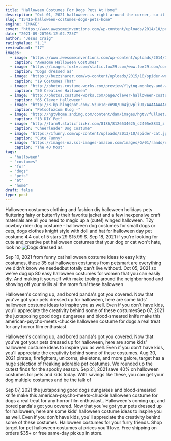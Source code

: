 ```yaml
---
title: "Halloween Costumes For Dogs Pets At Home"
description: "Oct 01, 2021 halloween is right around the corner, so it's time to buy your dog the best costume around. We've got everything from funny and adorable, to downright creepy. Here are 29 of the"
slug: "15416-halloween-costumes-dogs-pets-home"
engine: "IMAGE"
cover: "https://www.awesomeinventions.com/wp-content/uploads/2014/10/pet-halloween-costumes.jpg"
date: "2021-09-20T08:12:02.725Z"
author: "Jesus Craig"
ratingValue: "1.1"
reviewCount: "17"
images:
  - image: "https://www.awesomeinventions.com/wp-content/uploads/2014/10/pet-halloween-costumes.jpg"
    caption: "Awesome Halloween Costumes"
  - image: "https://images.foxtv.com/static.fox29.com/www.fox29.com/content/uploads/2019/10/764/432/Pups.jpg?ve=1&tl=1"
    caption: "Dogs dressed as"
  - image: "https://buzzsharer.com/wp-content/uploads/2015/10/spider-web-labrador.jpg"
    caption: "19 Costumes That"
  - image: "http://photos.costume-works.com/preview/flying-monkey-and-wicked-witch.jpg"
    caption: "50 Creative Halloween"
  - image: "http://photos.costume-works.com/page/clever-halloween-costumes-for-kids.jpg"
    caption: "65 Clever Halloween"
  - image: "http://3.bp.blogspot.com/-5zue1oExn9U/Um4jQvpliUI/AAAAAAAAArg/pW5Lz10zS_0/s1600/Halloween+Dog+1.jpg"
    caption: "Petsofozcom Blog -"
  - image: "http://hgtvhome.sndimg.com/content/dam/images/hgtv/fullset/2010/7/27/0/Halloween-UGC_Queen1Cat-pirate-costume_s3x4.jpg.rend.hgtvcom.966.1288.jpeg"
    caption: "18 DIY Pet"
  - image: "http://farm9.staticflickr.com/8186/8126534625_c2405e8833_z.jpg"
    caption: "Cheerleader Dog Costume"
  - image: "https://1funny.com/wp-content/uploads/2013/10/spider-cat.jpg"
    caption: "Cute Funny"
  - image: "https://images-na.ssl-images-amazon.com/images/G/01/rando/ems/aplus/dogshaming/1L.jpg"
    caption: "The 40 Most"
tags:
  - "halloween"
  - "costumes"
  - "for"
  - "dogs"
  - "pets"
  - "at"
  - "home"
draft: false
type: post
---
```


Halloween costumes clothing and fashion diy halloween holidays pets fluttering fairy or butterfly their favorite jacket and a few inexpensive craft materials are all you need to magic up a (cute!) winged halloween. T2y cowboy rider dog costume - halloween dog costumes for small dogs or cats, dogs clothes knight style with doll and hat for halloween day pet costume 4.4 out of 5 stars 29 $15.99 $. Sep 18, 2021 if you're looking for cute and creative pet halloween costumes that your dog or cat won't hate, look no
![Dogs dressed as](https://images.foxtv.com/static.fox29.com/www.fox29.com/content/uploads/2019/10/764/432/Pups.jpg?ve=1&tl=1 "Dogs dressed as")

Sep 10, 2021 from funny cat halloween costume ideas to easy kitty costumes, these 35 cat halloween costumes from petsmart are everything we didn&#39;t know we neededbut totally can&#39;t live without!. Oct 05, 2021 so we&#39;ve dug up 80 easy halloween costumes for women that you can easily diy. And making it yourself with make tooling around the neighborhood and showing off your skills all the more fun! these halloween
<!--inArticleAds-->

<!--galleryOne-->

Halloween's coming up, and bored panda's got you covered. Now that you've got your pets dressed up for halloween, here are some kids' halloween costume ideas to inspire you as well. Even if you don't have kids, you'll appreciate the creativity behind some of these costumesSep 07, 2021 the juxtaposing good dogs dungarees and blood-smeared knife make this american-psycho-meets-chuckie halloween costume for dogs a real treat for any horror film enthusiast.
<!--inArticleAds-->

<!--galleryTwo-->

Halloween's coming up, and bored panda's got you covered. Now that you've got your pets dressed up for halloween, here are some kids' halloween costume ideas to inspire you as well. Even if you don't have kids, you'll appreciate the creativity behind some of these costumes. Aug 30, 2021 pirates, firefighters, unicorns, skeletons, and more galore, target has a huge selection of freaking adorable pet costumes. We rounded up the cutest finds for the spooky season. Sep 21, 2021 save 40% on halloween costumes for pets and kids today. With savings like these, you can get your dog multiple costumes and be the talk of
<!--galleryThree-->

Sep 07, 2021 the juxtaposing good dogs dungarees and blood-smeared knife make this american-psycho-meets-chuckie halloween costume for dogs a real treat for any horror film enthusiast.. Halloween's coming up, and bored panda's got you covered. Now that you've got your pets dressed up for halloween, here are some kids' halloween costume ideas to inspire you as well. Even if you don't have kids, you'll appreciate the creativity behind some of these costumes. Halloween costumes for your furry friends. Shop target for pet halloween costumes at prices you'll love. Free shipping on orders $35+ or free same-day pickup in store.